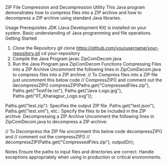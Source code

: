 ZIP File Compression and Decompression Utility
This Java program demonstrates how to compress files into a ZIP archive and how to decompress a ZIP archive using standard Java libraries.

Usage
Prerequisites
JDK (Java Development Kit) is installed on your system.
Basic understanding of Java programming and file operations.
Getting Started
1. Clone the Repository
  git clone https://github.com/yourusername/your-repository.git
cd your-repository
2. Compile the Java Program
  javac ZipComDecom.java
3. Run the Java Program
   java ZipComDecom
Functions
Compressing Files into a ZIP Archive
Uncomment the following lines in ZipComDecom.java to compress files into a ZIP archive:
 // To Compress files into a ZIP file just uncomment this below code
            // CompressZIP() and comment out the decompressZIP()
            compressZIP(Paths.get("CompressedFiles.zip"), Paths.get("TestFile.txt"),
                    Paths.get("Java-Logo.jpg"),
                    Paths.get("IIT_Kharagpur_Logo.svg"));

Paths.get("test.zip"): Specifies the output ZIP file.
Paths.get("test.json"), Paths.get("test.xml"), etc.: Specify the files to be included in the ZIP archive.
Decompressing a ZIP Archive
Uncomment the following lines in ZipComDecom.java to decompress a ZIP archive:

  // To Decompress the ZIP file uncomment this below code decompressZIP() and
            // comment out the compressZIP()
            // decompressZIP(Paths.get("CompressedFiles.zip"), outputDir);

Notes
Ensure the paths to input files and directories are correct.
Handle exceptions appropriately when using in production or critical environments.

